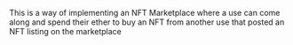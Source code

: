 This is a way of implementing an NFT Marketplace where a use can come along and spend their ether to buy an NFT from another use that posted an NFT listing on the marketplace
